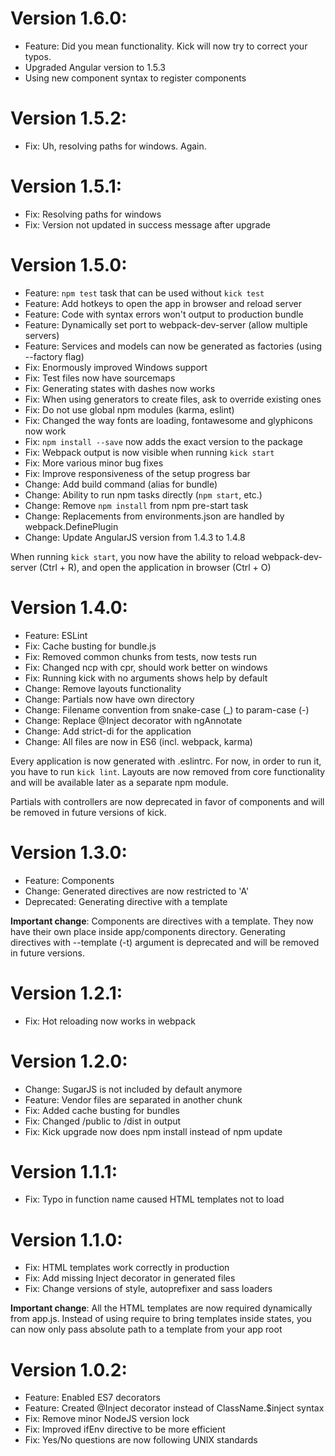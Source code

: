 # Version 1.6.0:

* Feature: Did you mean functionality. Kick will now try to correct your typos.
* Upgraded Angular version to 1.5.3
* Using new component syntax to register components

# Version 1.5.2:

* Fix: Uh, resolving paths for windows. Again.

# Version 1.5.1:

* Fix: Resolving paths for windows
* Fix: Version not updated in success message after upgrade

# Version 1.5.0:

* Feature: `npm test` task that can be used without `kick test`
* Feature: Add hotkeys to open the app in browser and reload server
* Feature: Code with syntax errors won't output to production bundle
* Feature: Dynamically set port to webpack-dev-server (allow multiple servers)
* Feature: Services and models can now be generated as factories (using --factory flag)
* Fix: Enormously improved Windows support
* Fix: Test files now have sourcemaps
* Fix: Generating states with dashes now works
* Fix: When using generators to create files, ask to override existing ones
* Fix: Do not use global npm modules (karma, eslint)
* Fix: Changed the way fonts are loading, fontawesome and glyphicons now work
* Fix: `npm install --save` now adds the exact version to the package
* Fix: Webpack output is now visible when running `kick start`
* Fix: More various minor bug fixes
* Fix: Improve responsiveness of the setup progress bar
* Change: Add build command (alias for bundle)
* Change: Ability to run npm tasks directly (`npm start`, etc.)
* Change: Remove `npm install` from npm pre-start task
* Change: Replacements from environments.json are handled by webpack.DefinePlugin
* Change: Update AngularJS version from 1.4.3 to 1.4.8

When running `kick start`, you now have the ability
to reload webpack-dev-server (Ctrl + R),
and open the application in browser (Ctrl + O)

# Version 1.4.0:

* Feature: ESLint
* Fix: Cache busting for bundle.js
* Fix: Removed common chunks from tests, now tests run
* Fix: Changed ncp with cpr, should work better on windows
* Fix: Running kick with no arguments shows help by default
* Change: Remove layouts functionality
* Change: Partials now have own directory
* Change: Filename convention from snake-case (_) to param-case (-)
* Change: Replace @Inject decorator with ngAnnotate
* Change: Add strict-di for the application
* Change: All files are now in ES6 (incl. webpack, karma)

Every application is now generated with .eslintrc. For now, in
order to run it, you have to run ```kick lint```. Layouts are
now removed from core functionality and will be available later
as a separate npm module.

Partials with controllers are now deprecated in favor of components
and will be removed in future versions of kick.

# Version 1.3.0:

* Feature: Components
* Change: Generated directives are now restricted to 'A'
* Deprecated: Generating directive with a template

__Important change__: Components are directives with a template.
They now have their own place inside app/components directory.
Generating directives with --template (-t) argument is deprecated
and will be removed in future versions.

# Version 1.2.1:

* Fix: Hot reloading now works in webpack

# Version 1.2.0:

* Change: SugarJS is not included by default anymore
* Feature: Vendor files are separated in another chunk
* Fix: Added cache busting for bundles
* Fix: Changed /public to /dist in output
* Fix: Kick upgrade now does npm install instead of npm update

# Version 1.1.1:

* Fix: Typo in function name caused HTML templates not to load

# Version 1.1.0:

* Fix: HTML templates work correctly in production
* Fix: Add missing Inject decorator in generated files
* Fix: Change versions of style, autoprefixer and sass loaders

__Important change__: All the HTML templates are now required dynamically
from app.js. Instead of using require to bring templates inside states,
you can now only pass absolute path to a template from your app root


# Version 1.0.2:

* Feature: Enabled ES7 decorators
* Feature: Created @Inject decorator instead of ClassName.$inject syntax
* Fix: Remove minor NodeJS version lock
* Fix: Improved ifEnv directive to be more efficient
* Fix: Yes/No questions are now following UNIX standards
